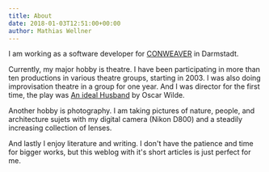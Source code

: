 ```yaml
---
title: About
date: 2018-01-03T12:51:00+00:00
author: Mathias Wellner
---
```

I am working as a software developer for [CONWEAVER](http://www.conweaver.com) in Darmstadt. 

Currently, my major hobby is theatre. I have been participating in more than ten productions in various theatre groups, starting in 2003. I was also doing improvisation theatre in a group for one year. And I was director for the first time, the play was [An ideal Husband](http://dramateure.ch/wordpress/produktionen/ein-idealer-gatte/) by Oscar Wilde. 

Another hobby is photography. I am taking pictures of nature, people, and architecture sujets with my digital camera (Nikon D800) and a steadily increasing collection of lenses. 

And lastly I enjoy literature and writing. I don't have the patience and time for bigger works, but this weblog with it's short articles is just perfect for me.